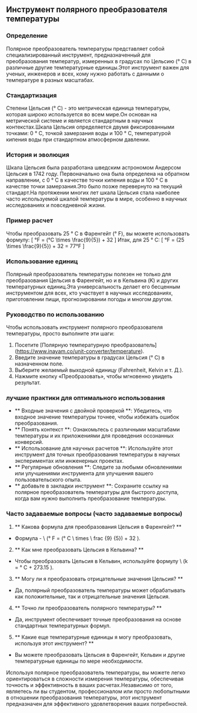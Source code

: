 ## Инструмент полярного преобразователя температуры

### Определение
Полярное преобразователь температуры представляет собой специализированный инструмент, предназначенный для преобразования температур, измеренных в градусах по Цельсию (° C) в различные другие температурные единицы.Этот инструмент важен для ученых, инженеров и всех, кому нужно работать с данными о температуре в разных масштабах.

### Стандартизация
Степени Цельсия (° C) - это метрическая единица температуры, которая широко используется во всем мире.Он основан на метрической системе и является стандартным в научных контекстах.Шкала Цельсия определяется двумя фиксированными точками: 0 ° C, точкой замерзания воды и 100 ° C, температурой кипения воды при стандартном атмосферном давлении.

### История и эволюция
Шкала Цельсия была разработана шведским астрономом Андерсом Цельсия в 1742 году. Первоначально она была определена на обратном направлении, с 0 ° C в качестве точки кипения воды и 100 ° C в качестве точки замерзания.Это было позже перевернуто на текущий стандарт.На протяжении многих лет шкала Цельсия стала наиболее часто используемой шкалой температуры в мире, особенно в научных исследованиях и повседневной жизни.

### Пример расчет
Чтобы преобразовать 25 ° C в Фаренгейт (° F), вы можете использовать формулу:
\[ °F = (°C \times \frac{9}{5}) + 32 \]
Итак, для 25 ° C:
\[ °F = (25 \times \frac{9}{5}) + 32 = 77°F \]

### Использование единиц
Полярный преобразователь температуры полезен не только для преобразования Цельсия в Фаренгейт, но и в Кельвина (K) и других температурных единиц.Эта универсальность делает его бесценным инструментом для всех, кто участвует в научных исследованиях, приготовлении пищи, прогнозировании погоды и многом другом.

### Руководство по использованию
Чтобы использовать инструмент полярного преобразователя температуры, просто выполните эти шаги:
1. Посетите [Полярную температурную преобразователь] (https://www.inayam.co/unit-converter/temperature).
2. Введите значение температуры в градусах Цельсия (° C) в назначенном поле.
3. Выберите желаемый выходной единицу (Fahrenheit, Kelvin и т. Д.).
4. Нажмите кнопку «Преобразовать», чтобы мгновенно увидеть результат.

### лучшие практики для оптимального использования
- ** Входные значения с двойной проверкой **: Убедитесь, что входное значение температуры точнее, чтобы избежать ошибок преобразования.
- ** Понять контекст **: Ознакомьтесь с различными масштабами температуры и их приложениями для проведения осознанных конверсий.
- ** Использование для научных расчетов **: Используйте этот инструмент для точных преобразования температуры в научных экспериментах или инженерных проектах.
- ** Регулярные обновления **: Следите за любыми обновлениями или улучшениями инструмента для улучшения вашего пользовательского опыта.
- ** добавьте в закладки инструмент **: Сохраните ссылку на полярное преобразователь температуры для быстрого доступа, когда вам нужно выполнить преобразование температуры.

### Часто задаваемые вопросы (часто задаваемые вопросы)

1. ** Какова формула для преобразования Цельсия в Фаренгейт? **
- Формула - \ (° F = (° C \ times \ frac {9} {5}) + 32 \).

2. ** Как мне преобразовать Цельсия в Кельвина? **
- Чтобы преобразовать Цельсия в Кельвин, используйте формулу \ (k = ° C + 273.15 \).

3. ** Могу ли я преобразовать отрицательные значения Цельсия? **
- Да, полярный преобразователь температуры может обрабатывать как положительные, так и отрицательные значения Цельсия.

4. ** Точно ли преобразователь полярного температуры? **
- Да, инструмент обеспечивает точные преобразования на основе стандартных температурных формул.

5. ** Какие еще температурные единицы я могу преобразовать, используя этот инструмент? **
- Вы можете преобразовать Цельсия в Фаренгейт, Кельвин и другие температурные единицы по мере необходимости.

Используя полярное преобразователь температуры, вы можете легко ориентироваться в сложности измерения температуры, обеспечивая точность и эффективность в ваших расчетах.Независимо от того, являетесь ли вы студентом, профессионалом или просто любопытными в отношении преобразования температуры, этот инструмент предназначен для эффективного удовлетворения ваших потребностей.